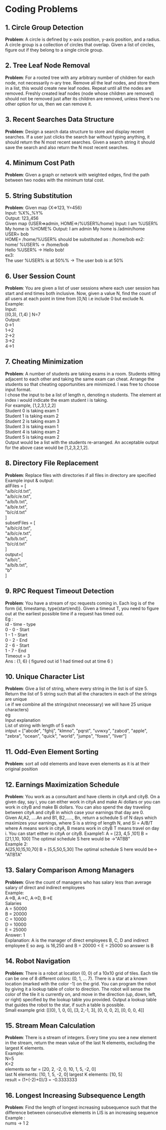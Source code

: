 # Coding Problems<br/>

## 1. Circle Group Detection<br/>
**Problem**: A circle is defined by x-axis position, y-axis position, and a radius. A circle group is a collection of circles that overlap. Given a list of circles, figure out if they belong to a single circle group.<br/>

## 2. Tree Leaf Node Removal<br/>
**Problem**: For a rooted tree with any arbitrary number of children for each node, not necessarily n-ary tree. Remove all the leaf nodes, and store them in a list, this would create new leaf nodes. Repeat until all the nodes are removed. Freshly created leaf nodes (node whose children are removed) should not be removed just after its children are removed, unless there's no other option for us, then we can remove it.<br/>

## 3. Recent Searches Data Structure<br/>
**Problem**: Design a search data structure to store and display recent searches. If a user just clicks the search bar without typing anything, it should return the N most recent searches. Given a search string it should save the search and also return the N most recent searches.<br/>

## 4. Minimum Cost Path<br/>
**Problem**: Given a graph or network with weighted edges, find the path between two nodes with the minimum total cost.<br/>

## 5. String Substitution<br/>
**Problem**: Given map {X=>123, Y=456}<br/>
Input: %X%_%Y%<br/>
Output: 123_456<br/>
Given map {USER=>admin, HOME=>/%USER%/home} Input: I am %USER% My home is %HOME% Output: I am admin My home is /admin/home<br/>
USER= bob<br/>
HOME= /home/%USER% should be substituted as : /home/bob ex2:<br/>
home/ %USER% -> /home/bob<br/>
Hello %USER% -> Hello bob!<br/>
ex3:<br/>
The user %USER% is at 50%% -> The user bob is at 50%<br/>

## 6. User Session Count<br/>
**Problem**: You are given a list of user sessions where each user session has start and end times both inclusive. Now, given a value N, find the count of all users at each point in time from [0,N) i.e include 0 but exclude N. Example:<br/>
Input:<br/>
[(0,3), (1,4) ] N=7<br/>
Output:<br/>
0->1<br/>
1->2<br/>
2->2<br/>
3->2<br/>
4->1<br/>

## 7. Cheating Minimization<br/>
**Problem**: A number of students are taking exams in a room. Students sitting adjacent to each other and taking the same exam can cheat. Arrange the students so that cheating opportunities are minimized. I was free to choose input format.<br/>
I chose the input to be a list of length n, denoting n students. The element at index i would indicate the exam student i is taking.<br/>
For example, [1,2,3,1,2,2]<br/>
Student 0 is taking exam 1<br/>
Student 1 is taking exam 2<br/>
Student 2 is taking exam 3<br/>
Student 3 is taking exam 1<br/>
Student 4 is taking exam 2<br/>
Student 5 is taking exam 2<br/>
Output would be a list with the students re-arranged. An acceptable output for the above case would be [1,2,3,2,1,2].<br/>

## 8. Directory File Replacement<br/>
**Problem**: Replace files with directories if all files in directory are specified<br/>
Example input & output:<br/>
allFiles = [<br/>
"a/b/c/d.txt",<br/>
"a/b/c/e.txt",<br/>
"a/b/b.txt",<br/>
"a/b/e.txt",<br/>
"b/c/d.txt"<br/>
]<br/>
subsetFiles = [<br/>
"a/b/c/d.txt",<br/>
"a/b/c/e.txt",<br/>
"a/b/b.txt",<br/>
"b/c/d.txt"<br/>
]<br/>
output=[<br/>
"a/b/c",<br/>
"a/b/b.txt",<br/>
"b"<br/>
]<br/>

## 9. RPC Request Timeout Detection<br/>
**Problem**: You have a stream of rpc requests coming in. Each log is of the form {id, timestamp, type(start/end)}. Given a timeout T, you need to figure out at the earliest possible time if a request has timed out.<br/>
Eg :<br/>
id - time - type<br/>
0 - 0 - Start<br/>
1 - 1 - Start<br/>
0 - 2 - End<br/>
2 - 6 - Start<br/>
1 - 7 - End<br/>
Timeout = 3<br/>
Ans : {1, 6} ( figured out id 1 had timed out at time 6 )<br/>

## 10. Unique Character List<br/>
**Problem**: Give a list of string, where every string in the list is of size 5. Return the list of 5 string such that all the characters in each of the strings are unique<br/>
i.e if we combine all the strings(not nnecessary) we will have 25 unique characters)<br/>
eg<br/>
Input explanation<br/>
List of string with length of 5 each<br/>
intput = ["abcde", "fghij", "klmno", "pqrst", "uvwxy", "zabcd", "apple", "zebra", "ocean", "quick", "world", "jumps", "foxes", "liver"]<br/>

## 11. Odd-Even Element Sorting<br/>
**Problem**: sort all odd elements and leave even elements as it is at their original position<br/>

## 12. Earnings Maximization Schedule<br/>
**Problem**: You work as a consultant and have clients in cityA and cityB. On a given day, say i, you can either work in cityA and make Ai dollars or you can work in cityB and make Bi dollars. You can also spend the day traveling between cityA and cityB in which case your earnings that day are 0.<br/>
Given Al,A2, ....An and B1, B2,....., Bn, return a schedule S of N days which maximizes your earnings, where S is a string of length N, and Si = A/B/T where A means work in cityA, B means work in cityB T means travel on day i. You can start either in cityA or cityB. Example1: A = [23, 4,5 ,101] B = [21,1,10, 100] The optimal schedule S here would be ->"ATBB"<br/>
Example 2:<br/>
A[25,10,15,10,70] B = [5,5,50,5,30] The optimal schedule S here would be-> "ATBTA"<br/>

## 13. Salary Comparison Among Managers<br/>
**Problem**: Give the count of managers who has salary less than average salary of direct and indirect employees<br/>
Example:<br/>
A->B, A->C, A->D, B->E<br/>
Salaries<br/>
A = 50000<br/>
B = 20000<br/>
C = 10000<br/>
D = 10000<br/>
E = 25000<br/>
Answer: 1<br/>
Explanation: A is the manager of direct employees B, C, D and indirect employee E so avg. is 16,250 and B = 20000 < E = 25000 so answer is B<br/>

## 14. Robot Navigation<br/>
**Problem**: There is a robot at location (0, 0) of a 10x10 grid of tiles. Each tile can be one of 8 different colors: (0, 1, ... 7). There is a star at a known location (marked with the color -1) on the grid. You can program the robot by giving it a lookup table of color to direction. The robot will sense the color of the tile it is currently on, and move in the direction (up, down, left, or right) specified by the lookup table you provided. Output a lookup table that guides the robot to the star, if such a table is possible.<br/>
Small example grid: [[(0), 1, 0, 0], [3, 2,-1, 3], [0, 0, 0, 2], [0, 0, 0, 4]]<br/>

## 15. Stream Mean Calculation<br/>
**Problem**: There is a stream of integers. Every time you see a new element in the stream, return the mean value of the last N elements, excluding the largest K elements.<br/>
Example:<br/>
N=5<br/>
K=2<br/>
elements so far = [20, 2, -2, 0, 10, 1, 5, -2, 0]<br/>
last N elements: [10, 1, 5, -2, 0] largest K elements: [10, 5]<br/>
result = (1+(-2)+0)/3 = -0.3333333<br/>

## 16. Longest Increasing Subsequence Length<br/>
**Problem**: Find the length of longest increasing subsequence such that the difference between consecutive elements in LIS is an increasing sequence<br/>
Example :<br/>
nums -> 1 2
